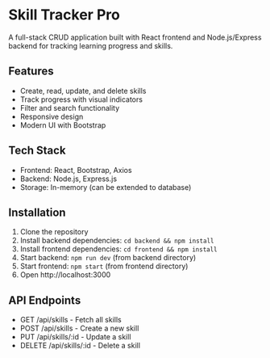 # Skill Tracker Pro

A full-stack CRUD application built with React frontend and Node.js/Express backend for tracking learning progress and skills.

## Features

- Create, read, update, and delete skills
- Track progress with visual indicators
- Filter and search functionality
- Responsive design
- Modern UI with Bootstrap

## Tech Stack

- Frontend: React, Bootstrap, Axios
- Backend: Node.js, Express.js
- Storage: In-memory (can be extended to database)

## Installation

1. Clone the repository
2. Install backend dependencies: `cd backend && npm install`
3. Install frontend dependencies: `cd frontend && npm install`
4. Start backend: `npm run dev` (from backend directory)
5. Start frontend: `npm start` (from frontend directory)
6. Open http://localhost:3000

## API Endpoints

- GET /api/skills - Fetch all skills
- POST /api/skills - Create a new skill
- PUT /api/skills/:id - Update a skill
- DELETE /api/skills/:id - Delete a skill
